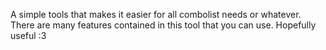 A simple tools that makes it easier for all combolist needs or whatever. There are many features contained in this tool that you can use. Hopefully useful :3

